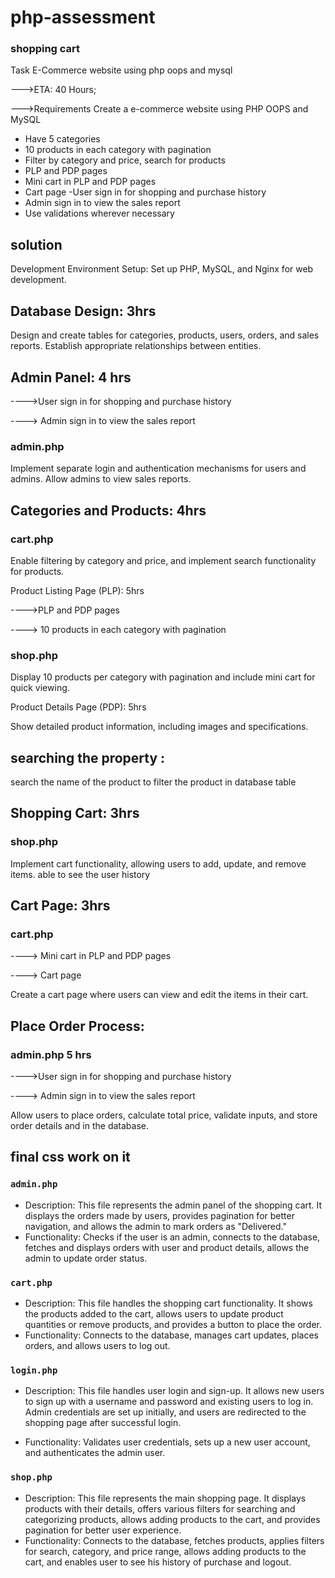 # php-assessment
### shopping cart
Task   E-Commerce website using php oops and mysql 

--->ETA: 40 Hours;

--->Requirements
Create a e-commerce website using PHP OOPS and MySQL 
- Have 5 categories
- 10 products in each category with pagination
- Filter by category and price, search for products
- PLP and PDP pages
- Mini cart in PLP and PDP pages
- Cart page
-User sign in for shopping and purchase history 
- Admin sign in to view the sales report
- Use validations wherever necessary


##  solution 

Development Environment Setup: 
Set up PHP, MySQL, and Nginx for web development.

##  Database Design: 3hrs

Design and create tables for categories, products, users, orders, and sales reports. Establish appropriate relationships between entities.

## Admin Panel: 4 hrs
---->User sign in for shopping and purchase history 

----> Admin sign in to view the sales report


###  admin.php
Implement separate login and authentication mechanisms for users and admins. Allow admins to view sales reports.


## Categories and Products: 4hrs

### cart.php
Enable filtering by category and price, and implement search functionality for products.


Product Listing Page (PLP): 5hrs

---->PLP and PDP pages

----> 10 products in each category with pagination


### shop.php
Display 10 products per category with pagination and include mini cart for quick viewing.

Product Details Page (PDP): 5hrs

Show detailed product information, including images and specifications.


## searching the property : 

search the name of the product to filter the product in database table


## Shopping Cart: 3hrs


### shop.php

Implement cart functionality, allowing users to add, update, and remove items. able to see the user history

## Cart Page: 3hrs

### cart.php

----> Mini cart in PLP and PDP pages

----> Cart page

Create a cart page where users can view and edit the items in their cart.

## Place Order Process: 

### admin.php 5 hrs

---->User sign in for shopping and purchase history 

----> Admin sign in to view the sales report

Allow users to place orders, calculate total price, validate inputs, and store order details and in the database.


## final css work on it 


### `admin.php`

- Description: This file represents the admin panel of the shopping cart. It displays the orders made by users, provides pagination for better navigation, and allows the admin to mark orders as "Delivered."
- Functionality: Checks if the user is an admin, connects to the database, fetches and displays orders with user and product details, allows the admin to update order status.

### `cart.php`

- Description: This file handles the shopping cart functionality. It shows the products added to the cart, allows users to update product quantities or remove products, and provides a button to place the order.
- Functionality: Connects to the database, manages cart updates, places orders, and allows users to log out.

### `login.php`

- Description: This file handles user login and sign-up. It allows new users to sign up with a username and password and existing users to log in. Admin credentials are set up initially, and users are redirected to the shopping page after successful login.

- Functionality: Validates user credentials, sets up a new user account, and authenticates the admin user.


 ### `shop.php`

- Description: This file represents the main shopping page. It displays products with their details, offers various filters for searching and categorizing products, allows adding products to the cart, and provides pagination for better user experience.
- Functionality: Connects to the database, fetches products, applies filters for search, category, and price range, allows adding products to the cart, and enables user to see his history of purchase and  logout.